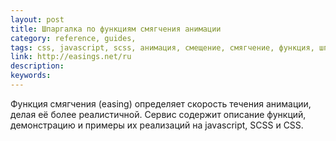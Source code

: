 ```yaml
---
layout: post
title: Шпаргалка по функциям смягчения анимации
category: reference, guides, 
tags: css, javascript, scss, анимация, смещение, смягчение, функция, шпаргалка, 
link: http://easings.net/ru
description: 
keywords: 
---
```


<p>Функция смягчения (easing) определяет скорость течения анимации, делая её более реалистичной. Сервис содержит описание функций, демонстрацию и примеры их реализаций на javascript, SCSS и CSS.</p>
